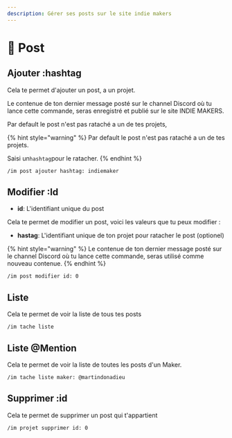 ```yaml
---
description: Gérer ses posts sur le site indie makers
---
```


# 📰 Post

## Ajouter :hashtag

Cela te permet d'ajouter un post, a un projet.

Le contenue de ton dernier message posté sur le channel Discord où tu lance cette commande, seras enregistré et publié sur le site INDIE MAKERS.

Par default le post n'est pas rataché a un de tes projets, 

{% hint style="warning" %}
Par default le post n'est pas rataché a un de tes projets.

Saisi un`hashtag`pour le ratacher.
{% endhint %}

```text
/im post ajouter hashtag: indiemaker
```

## Modifier :Id

* **id**: L'identifiant unique du post

Cela te permet de modifier un post, voici les valeurs que tu peux modifier :

* **hastag**: L'identifiant unique de ton projet pour ratacher le post \(optionel\)

{% hint style="warning" %}
Le contenue de ton dernier message posté sur le channel Discord où tu lance cette commande, seras utilisé comme nouveau contenue.
{% endhint %}

```text
/im post modifier id: 0
```

## Liste

Cela te permet de voir la liste de tous tes posts

```text
/im tache liste
```

## Liste @Mention

Cela te permet de voir la liste de toutes les posts d'un Maker.

```text
/im tache liste maker: @martindonadieu
```

## Supprimer :id

Cela te permet de supprimer un post qui t'appartient

```text
/im projet supprimer id: 0
```

